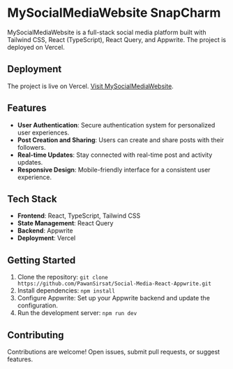 # MySocialMediaWebsite SnapCharm

MySocialMediaWebsite is a full-stack social media platform built with Tailwind CSS, React (TypeScript), React Query, and Appwrite. The project is deployed on Vercel.

## Deployment

The project is live on Vercel. [Visit MySocialMediaWebsite](https://social-media-react-appwrite.vercel.app/).

## Features

- **User Authentication**: Secure authentication system for personalized user experiences.
- **Post Creation and Sharing**: Users can create and share posts with their followers.
- **Real-time Updates**: Stay connected with real-time post and activity updates.
- **Responsive Design**: Mobile-friendly interface for a consistent user experience.

## Tech Stack

- **Frontend**: React, TypeScript, Tailwind CSS
- **State Management**: React Query
- **Backend**: Appwrite
- **Deployment**: Vercel

## Getting Started

1. Clone the repository: `git clone https://github.com/PawanSirsat/Social-Media-React-Appwrite.git`
2. Install dependencies: `npm install`
3. Configure Appwrite: Set up your Appwrite backend and update the configuration.
4. Run the development server: `npm run dev`

## Contributing

Contributions are welcome! Open issues, submit pull requests, or suggest features.

